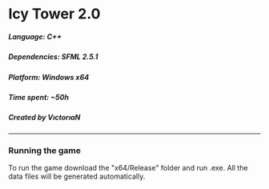 # Icy Tower 2.0

##### Language: C++
##### Dependencies: SFML 2.5.1
##### Platform: Windows x64
##### Time spent: ~50h
##### Created by VıctorıaN

---

### Running the game

To run the game download the "x64/Release" folder and run .exe.
All the data files will be generated automatically.

